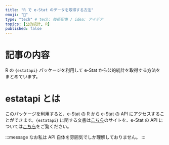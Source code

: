 ```yaml
---
title: "R で e-Stat のデータを取得する方法"
emoji: "🙆"
type: "tech" # tech: 技術記事 / idea: アイデア
topics: [公的統計, R]
published: false
---
```

# 記事の内容

R の `{estatapi}` パッケージを利用して e-Stat から公的統計を取得する方法をまとめています。

# estatapi とは

このパッケージを利用すると、e-Stat の R から e-Stat の API にアクセスすることができます。`{estatapi}` に関する文書は[こちら](https://cran.r-project.org/web/packages/estatapi/readme/README.html)のサイトを、e-Stat の API については[こちら](https://www.e-stat.go.jp/api/)をご覧ください。


:::message
なお私は API 自体を雰囲気でしか理解しておりません。
:::
